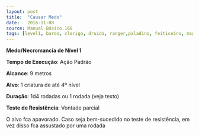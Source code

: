 ```yaml
---
layout: post
title:  "Causar Medo"
date:   2016-11-08
source: Manual Básico.168
tags: [level1, bardo, clerigo, druida, ranger,paladino, feiticeiro, mago, medo, necromancia]
---
```


**Medo/Necromancia de Nível 1**

**Tempo de Execução**: Ação Padrão

**Alcance**: 9 metros

**Alvo**:  1 criatura de até 4º nível

**Duração**: 1d4 rodadas ou 1 rodada (veja texto)

**Teste de Resistência**: Vontade parcial

O alvo fca apavorado. Caso seja bem-sucedido no teste de resistência, em vez disso fca assustado por uma rodada